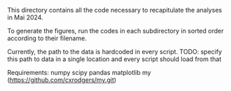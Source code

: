 This directory contains all the code necessary to recapitulate the analyses
in Mai 2024. 

To generate the figures, run the codes in each subdirectory in sorted order
according to their filename. 

Currently, the path to the data is hardcoded in every script.
TODO: specify this path to data in a single location and every script
should load from that

Requirements:
numpy
scipy
pandas
matplotlib
my (https://github.com/cxrodgers/my.git)

